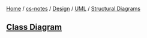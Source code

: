 [Home](https://mengxianbin.github.io) /
[cs-notes](https://mengxianbin.github.io/cs-notes/content) /
[Design](https://mengxianbin.github.io/cs-notes/content/Design) /
[UML](https://mengxianbin.github.io/cs-notes/content/Design/UML) /
[Structural Diagrams](https://mengxianbin.github.io/cs-notes/content/Design/UML/Structural%20Diagrams)

## [Class Diagram](https://mengxianbin.github.io/cs-notes/content/Design/UML/Structural%20Diagrams/Class%20Diagram)
